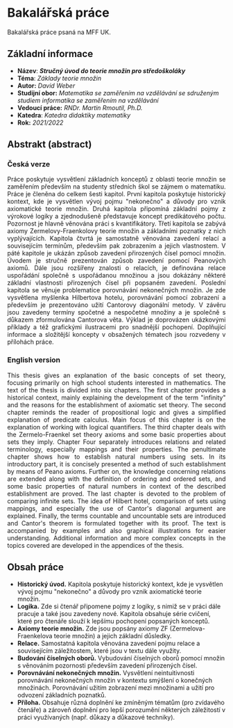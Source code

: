 # Bakalářská práce
Bakalářská práce psaná na MFF UK.

## Základní informace
- **Název**: ***Stručný úvod do teorie množin pro středoškoláky***
- **Téma**: *Základy teorie množin*
- **Autor:** *David Weber*
- **Studijní obor:** *Matematika se zaměřením na vzdělávání se sdruženým studiem informatika se zaměřením na vzdělávání*
- **Vedoucí práce:** *RNDr. Martin Rmoutil, Ph.D.*
- **Katedra**: *Katedra didaktiky matematiky*
- **Rok:** *2021/2022*

## Abstrakt (abstract)

### Česká verze
<div style="text-align: justify">Práce poskytuje vysvětlení základních konceptů z oblasti teorie množin se zaměřením především na studenty středních škol se zájmem o matematiku. Práce je členěna do celkem šesti kapitol. První kapitola poskytuje historický kontext, kde je vysvětlen vývoj pojmu "nekonečno" a důvody pro vznik axiomatické teorie množin. Druhá kapitola připomíná základní pojmy z výrokové logiky a zjednodušeně představuje koncept predikátového počtu. Pozornost je hlavně věnována práci s kvantifikátory. Třetí kapitola se zabývá axiomy Zermelovy-Fraenkolovy teorie množin a základními poznatky z nich vyplývajících. Kapitola čtvrtá je samostatně věnována zavedení relací a souvisejícím termínům, především pak zobrazením a jejich vlastnostem. V páté kapitole je ukázán způsob zavedení přirozených čísel pomocí množin. Úvodem je stručně prezentován způsob zavedení pomocí Peanových axiomů. Dále jsou rozšířeny znalosti o relacích, je definována relace uspořádání společně s uspořádanou množinou a jsou dokázány některé základní vlastnosti přirozených čísel při popsaném zavedení. Poslední kapitola se věnuje problematice porovnávání nekonečných množin. Je zde vysvětlena myšlenka Hilbertova hotelu, porovnávání pomocí zobrazení a především je prezentováno užití Cantorovy diagonální metody. V závěru jsou zavedeny termíny spočetné a nespočetné množiny a je společně s důkazem zformulována Cantorova věta. Výklad je doprovázen ukázkovými příklady a též grafickými ilustracemi pro snadnější pochopení. Doplňující informace a složitější koncepty v obsažených tématech jsou rozvedeny v přílohách práce.</div>

### English version
<div style="text-align: justify">This thesis gives an explanation of the basic concepts of set theory, focusing primarily on high school students interested in mathematics. The text of the thesis is divided into six chapters. The first chapter provides a historical context, mainly explaining the development of the term "infinity" and the reasons for the establishment of axiomatic set theory. The second chapter reminds the reader of propositional logic and gives a simplified explanation of predicate calculus. Main focus of this chapter is on the explanation of working with logical quantifiers. The third chapter deals with the Zermelo-Fraenkel set theory axioms and some basic properties about sets they imply. Chapter Four separately introduces relations and related terminology, especially mappings and their properties. The penultimate chapter shows how to establish natural numbers using sets. In its introductory part, it is concisely presented a method of such establishment by means of Peano axioms. Further on, the knowledge concerning relations are extended along with the definition of ordering and ordered sets, and some basic properties of natural numbers in context of the described establishment are proved. The last chapter is devoted to the problem of comparing infinite sets. The idea of Hilbert hotel, comparison of sets using mappings, and especially the use of Cantor's diagonal argument are explained. Finally, the terms countable and uncountable sets are introduced and Cantor's theorem is formulated together with its proof. The text is accompanied by examples and also graphical illustrations for easier understanding. Additional information and more complex concepts in the topics covered are developed in the appendices of the thesis.</div>

## Obsah práce
- **Historický úvod.** Kapitola poskytuje historický kontext, kde je vysvětlen vývoj pojmu "nekonečno" a důvody pro vznik axiomatické teorie množin.
- **Logika.** Zde si čtenář připomene pojmy z logiky, s nimiž se v práci dále pracuje a také jsou zavedeny nové. Kapitola obsahuje série cvičení, které pro čtenáře slouží k lepšímu pochopení popsaných konceptů.
- **Axiomy teorie množin.** Zde jsou popsány axiomy ZF (Zermelova-Fraenkelova teorie množin) a jejich základní důsledky.
- **Relace.** Samostatná kapitola věnována zavedení pojmu relace a souvisejícím záležitostem, které jsou v textu dále využity.
- **Budování číselných oborů.** Vybudování číselných oborů pomocí množin s věnováním pozornosti především zavedení přirozených čísel.
- **Porovnávání nekonečných množin.** Vysvětlení neintuitivnosti porovnávání nekonečných množin v kontextu smýšlení o konečných množinách. Porovnávání užitím zobrazení mezi množinami a užití pro odvození základních poznatků.
- **Příloha.** Obsahuje různá doplnění ke zmíněným tématům (pro zvídavého čtenáře) a zároveň doplnění pro lepší porozumění některých záležitostí v práci využívaných (např. důkazy a důkazové techniky).